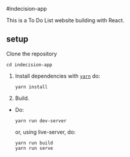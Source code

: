 #indecision-app

This is a To Do List website building with React.

## setup

Clone the repository

```
cd indecision-app
```

1. Install dependencies with [`yarn`](https://www.npmjs.com/package/yarn) do:
    ```
    yarn install
    ```
   
2. Build.
- Do:
    ```
    yarn run dev-server
    ```
    or,
    using live-server, do:
    ```
    yarn run build
    yarn run serve
    ```